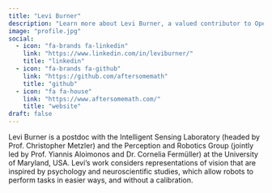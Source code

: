 ```yaml
---
title: "Levi Burner"
description: "Learn more about Levi Burner, a valued contributor to Open Neuromorphic, focusing on Embodied Visuomotor Representation, where he explores how to impart the sense of distance/scale to the robots, without using any calibration."
image: "profile.jpg"
social:
  - icon: "fa-brands fa-linkedin"
    link: "https://www.linkedin.com/in/leviburner/"
    title: "linkedin"
  - icon: "fa-brands fa-github"
    link: "https://github.com/aftersomemath"
    title: "github"
  - icon: "fa fa-house"
    link: "https://www.aftersomemath.com/"
    title: "website"
draft: false
---
```

Levi Burner is a postdoc with the Intelligent Sensing Laboratory (headed by Prof. Christopher Metzler) and the Perception and Robotics Group (jointly led by Prof. Yiannis Aloimonos and Dr. Cornelia Fermüller) at the University of Maryland, USA. Levi’s work considers representations of vision that are inspired by psychology and neuroscientific studies, which allow robots to perform tasks in easier ways, and without a calibration.